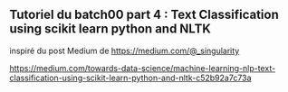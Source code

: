## Tutoriel du batch00 part 4 : Text Classification using scikit learn python and NLTK
inspiré du post Medium de https://medium.com/@_singularity

https://medium.com/towards-data-science/machine-learning-nlp-text-classification-using-scikit-learn-python-and-nltk-c52b92a7c73a

